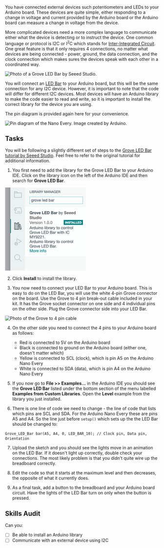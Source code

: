 You have connected external devices such potentiometers and LEDs to your Arduino board. These devices are quite simple, either responding to a change in voltage and current provided by the Arduino board or the Arduino board can measure a change in voltage from the device.

More complicated devices need a more complex language to communicate either what the device is detecting or to instruct the device. One common language or protocol is I2C or I<sup>2</sup>C which stands for [Inter-Integrated Circuit](https://learn.sparkfun.com/tutorials/i2c/all). One great feature is that it only requires 4 connections, no matter what devices are being connected - power, ground, the data connection, and the clock connection which makes sures the devices speak with each other in a coordinated way. 

![Photo of a Grove LED Bar by Seeed Studio.](https://files.seeedstudio.com/wiki/Grove-LED_Bar/img/Grove-LED_Bar-1.jpg "Grove LED Bar")

You will connect an [LED Bar](https://wiki.seeedstudio.com/Grove-LED_Bar/) to your Arduino board, but this will be the same connection for any I2C device. However, it is important to note that the code will differ for different I2C devices. Most devices will have an Arduino library to make the code easier to read and write, so it is important to install the correct library for the device you are using. 

The pin diagram is provided again here for your convenience.

![Pin diagram of the Nano Every. Image created by Arduino.](https://docs.arduino.cc/static/90c04d4cfb88446cafa299787bf06056/ABX00028-pinout.png "Nano Every Pin Diagram")

## Tasks
You will be following a slightly different set of steps to the [Grove LED Bar tutorial by Seeed Studio](https://wiki.seeedstudio.com/Grove-LED_Bar/). Feel free to refer to the original tutorial for additional information.

1. You first need to add the library for the Grove LED Bar to your Arduino IDE. Click on the library icon on the left of the Arduino IDE and then search for **Grove LED Bar**.

![Screenshot of the Arduino IDE library manager with the results for the search Grove LED Bar.](https://github.com/IDE-GID-Cyberphysical-Systems/CPS-Fundamentals/blob/1ee722f903065a416b250a1c6eeee9cf6a43ef9b/wiki-images/grove-library.png "Grove LED Bar in the Arduino library manager")

2. Click **Install** to install the library.

3. You now need to connect your LED Bar to your Arduino board. This is easy to do on the LED Bar, you will use the white 4-pin Grove connector on the board. Use the Grove to 4 pin break-out cable included in your kit. It has the Grove socket connector on one side and 4 individual pins on the other side. Plug the Grove connector side into your LED Bar.

![Photo of the Grove to 4 pin cable](https://user-images.githubusercontent.com/394553/189597848-63a26386-ef9f-4c57-8bad-6dae1dc1b0a5.png "Grove to 4 pin cable")


4. On the other side you need to connect the 4 pins to your Arduino board as follows:
    * Red is connected to 5V on the Arduino board
    * Black is connected to ground on the Arduino board (either one, doesn't matter which)
    * Yellow is connected to SCL (clock), which is pin A5 on the Arduino Nano Every
    * White is connected to SDA (data), which is pin A4 on the Arduino Nano Every

5. If you now go to **File >> Examples...** in the Arduino IDE you should see the **Grove LED Bar** listed under the bottom section of the menu labelled **Examples from Custom Libraries**. Open the **Level** example from the library you just installed.

6. There is one line of code we need to change - the line of code that lists which pins are SCL and SDA. For the Arduino Nano Every these are pins A5 and A4. So the line just before `setup()` which sets up the the LED Bar should be changed to:

```
Grove_LED_Bar bar(A5, A4, 0, LED_BAR_10); // Clock pin, Data pin, Orientation
```

7. Upload the sketch and you should see the lights move in an animation on the LED Bar. If it doesn't light up correctly, double check your connections. The most likely problem is that you didn't quite wire up the breadboard correctly.

8. Edit the code so that it starts at the maximum level and then decreases, the opposite of what it currently does.

9. As a final task, add a button to the breadboard and your Arduino board circuit. Have the lights of the LED Bar turn on only when the button is pressed.




## Skills Audit
Can you:
- [ ] Be able to install an Arduino library 
- [ ] Communicate with an external device using I2C